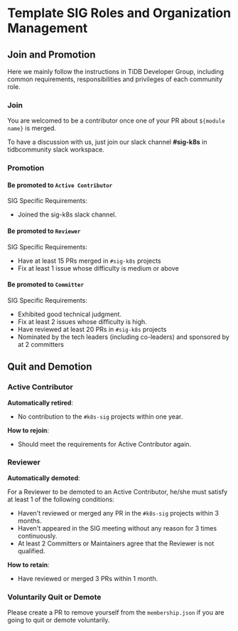 # Template SIG Roles and Organization Management

## Join and Promotion

Here we mainly follow the instructions in TiDB Developer Group, including common requirements, responsibilities and privileges of each community role.

### Join

You are welcomed to be a contributor once one of your PR about `${module name}` is merged.

To have a discussion with us, just join our slack channel **#sig-k8s** in tidbcommunity slack workspace.

### Promotion

#### Be promoted to `Active Contributor`

SIG Specific Requirements:

* Joined the sig-k8s slack channel.

#### Be promoted to `Reviewer`

SIG Specific Requirements:

* Have at least 15 PRs merged in `#sig-k8s` projects
* Fix at least 1 issue whose difficulty is medium or above

#### Be promoted to `Committer`

SIG Specific Requirements:

* Exhibited good technical judgment.
* Fix at least 2 issues whose difficulty is high.
* Have reviewed at least 20 PRs in `#sig-k8s` projects
* Nominated by the tech leaders (including co-leaders) and sponsored by at 2 committers

## Quit and Demotion

### Active Contributor

**Automatically retired**:

* No contribution to the `#k8s-sig` projects within one year.

**How to rejoin**:

* Should meet the requirements for Active Contributor again.

### Reviewer

**Automatically demoted**:

For a Reviewer to be demoted to an Active Contributor, he/she must satisfy at least 1 of the following conditions:

* Haven't reviewed or merged any PR in the `#k8s-sig` projects within 3 months.
* Haven't appeared in the SIG meeting without any reason for 3 times continuously.
* At least 2 Committers or Maintainers agree that the Reviewer is not qualified.

**How to retain**:

* Have reviewed or merged 3 PRs within 1 month.

### Voluntarily Quit or Demote

Please create a PR to remove yourself from the `membership.json` if you are going to quit or demote voluntarily.
